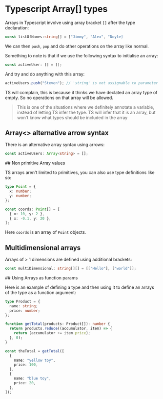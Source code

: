 # Typescript Array[] types

Arrays in Typescript involve using array bracket `[]` after the type declaration:

```ts
const listOfNames:string[] = ["Jimmy", "Alex", "Doyle]
```

We can then `push`, `pop` and do other operations on the array like normal.

Something to note is that if we use the following syntax to initialise an array:

```ts
const activeUser: [] = [];
```

And try and do anything with this array:

```ts
activeUsers.push("Steven"); // 'string' is not assignable to parameter of type 'never'
```

TS will complain, this is because it thinks we have declated an array type of empty. So no operations on that array will be allowed.

> This is one of the situations where we definitely annotate a variable, instead of letting TS infer the type. TS will infer that it is an array, but won't know what types should be included in the array

## Array<> alternative arrow syntax

There is an alternative array syntax using arrows:

```ts
const activeUsers: Array<string> = [];
```

## Non primitive Array values

TS arrays aren't limited to primitives, you can also use type definitions like so:

```ts
type Point = {
  x: number;
  y: number;
};

const coords: Point[] = [
  { x: 10, y: 2 },
  { x: -0.1, y: 20 },
];
```

Here `coords` is an array of `Point` objects.

## Multidimensional arrays

Arrays of > 1 dimensions are defined using additional brackets:

```ts
const multiDimensional: string[][] = [["Hello"], ["world"]];
```

## Using Arrays as function params

Here is an example of defining a type and then using it to define an arrays of the type as a function argument:

```ts
type Product = {
  name: string;
  price: number;
};

function getTotal(products: Product[]): number {
  return products.reduce((accumulator, item) => {
    return (accumulator += item.price);
  }, 0);
}

const theTotal = getTotal([
  {
    name: "yellow toy",
    price: 100,
  },
  {
    name: "blue toy",
    price: 20,
  },
]);
```
